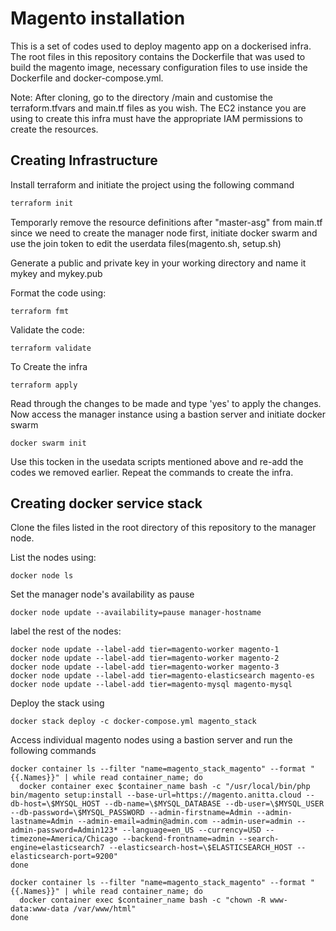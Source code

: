 # Magento installation 

This is a set of codes used to deploy magento app on a dockerised infra. The root files in this repository contains the Dockerfile that was used to build the magento image, necessary configuration files to use inside the Dockerfile and docker-compose.yml. 

Note: After cloning, go to the directory /main and customise the terraform.tfvars and main.tf files as you wish. The EC2 instance you are using to create this infra must have the appropriate IAM permissions to create the resources.

## Creating Infrastructure

Install terraform and initiate the project using the following command
```bash
terraform init
```
Temporarly remove the resource definitions after "master-asg" from main.tf since we need to create the manager node first, initiate docker swarm and use the join token to edit the userdata files(magento.sh, setup.sh) 

Generate a public and private key in your working directory and name it mykey and mykey.pub

Format the code using:
```
terraform fmt
```
Validate the code:
```
terraform validate
```
To Create the infra
```
terraform apply
```
Read through the changes to be made and type 'yes' to apply the changes. 
Now access the manager instance using a bastion server and initiate docker swarm
```
docker swarm init
```
Use this tocken in the usedata scripts mentioned above and re-add the codes we removed earlier. Repeat the commands to create the infra. 

## Creating docker service stack

Clone the files listed in the root directory of this repository to the manager node.

List the nodes using:
```
docker node ls
```
Set the manager node's availability as pause

```
docker node update --availability=pause manager-hostname
```
label the rest of the nodes:
```
docker node update --label-add tier=magento-worker magento-1
docker node update --label-add tier=magento-worker magento-2
docker node update --label-add tier=magento-worker magento-3
docker node update --label-add tier=magento-elasticsearch magento-es
docker node update --label-add tier=magento-mysql magento-mysql
```
Deploy the stack using
```
docker stack deploy -c docker-compose.yml magento_stack
```
Access individual magento nodes using a bastion server and run the following commands
```
docker container ls --filter "name=magento_stack_magento" --format "{{.Names}}" | while read container_name; do
  docker container exec $container_name bash -c "/usr/local/bin/php bin/magento setup:install --base-url=https://magento.anitta.cloud --db-host=\$MYSQL_HOST --db-name=\$MYSQL_DATABASE --db-user=\$MYSQL_USER --db-password=\$MYSQL_PASSWORD --admin-firstname=Admin --admin-lastname=Admin --admin-email=admin@admin.com --admin-user=admin --admin-password=Admin123* --language=en_US --currency=USD --timezone=America/Chicago --backend-frontname=admin --search-engine=elasticsearch7 --elasticsearch-host=\$ELASTICSEARCH_HOST --elasticsearch-port=9200"
done
```
```
docker container ls --filter "name=magento_stack_magento" --format "{{.Names}}" | while read container_name; do
  docker container exec $container_name bash -c "chown -R www-data:www-data /var/www/html"
done
```
